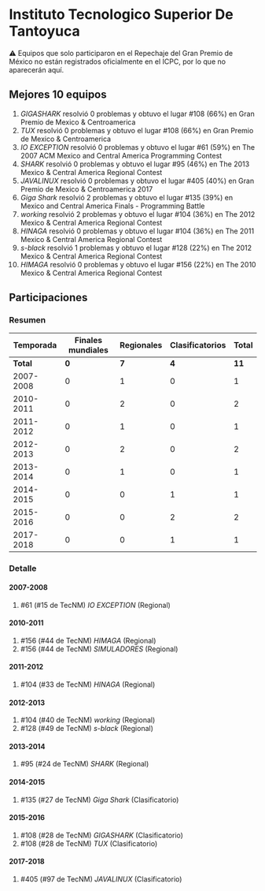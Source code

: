 # Instituto Tecnologico Superior De Tantoyuca

:warning: Equipos que solo participaron en el Repechaje del Gran Premio de México no están registrados oficialmente en el ICPC, por lo que no aparecerán aquí.

## Mejores 10 equipos

1. _GIGASHARK_ resolvió 0 problemas y obtuvo el lugar #108 (66%) en Gran Premio de Mexico & Centroamerica
1. _TUX_ resolvió 0 problemas y obtuvo el lugar #108 (66%) en Gran Premio de Mexico & Centroamerica
1. _IO EXCEPTION_ resolvió 0 problemas y obtuvo el lugar #61 (59%) en The 2007 ACM Mexico and Central America Programming Contest
1. _SHARK_ resolvió 0 problemas y obtuvo el lugar #95 (46%) en The 2013 Mexico & Central America Regional Contest
1. _JAVALINUX_ resolvió 0 problemas y obtuvo el lugar #405 (40%) en Gran Premio de Mexico & Centroamerica 2017
1. _Giga Shark_ resolvió 2 problemas y obtuvo el lugar #135 (39%) en Mexico and Central America Finals - Programming Battle
1. _working_ resolvió 2 problemas y obtuvo el lugar #104 (36%) en The 2012 Mexico & Central America Regional Contest
1. _HINAGA_ resolvió 0 problemas y obtuvo el lugar #104 (36%) en The 2011 Mexico & Central America Regional Contest
1. _s-black_ resolvió 1 problemas y obtuvo el lugar #128 (22%) en The 2012 Mexico & Central America Regional Contest
1. _HIMAGA_ resolvió 0 problemas y obtuvo el lugar #156 (22%) en The 2010 Mexico & Central America Regional Contest

## Participaciones

### Resumen

| Temporada | Finales mundiales | Regionales | Clasificatorios | Total |
| --- | --- | --- | --- | --- |
| **Total** | **0** | **7** | **4** | **11** |
| 2007-2008 | 0 | 1 | 0 | 1 |
| 2010-2011 | 0 | 2 | 0 | 2 |
| 2011-2012 | 0 | 1 | 0 | 1 |
| 2012-2013 | 0 | 2 | 0 | 2 |
| 2013-2014 | 0 | 1 | 0 | 1 |
| 2014-2015 | 0 | 0 | 1 | 1 |
| 2015-2016 | 0 | 0 | 2 | 2 |
| 2017-2018 | 0 | 0 | 1 | 1 |

### Detalle

#### 2007-2008

1. #61 (#15 de TecNM) _IO EXCEPTION_ (Regional)

#### 2010-2011

1. #156 (#44 de TecNM) _HIMAGA_ (Regional)
1. #156 (#44 de TecNM) _SIMULADORES_ (Regional)

#### 2011-2012

1. #104 (#33 de TecNM) _HINAGA_ (Regional)

#### 2012-2013

1. #104 (#40 de TecNM) _working_ (Regional)
1. #128 (#49 de TecNM) _s-black_ (Regional)

#### 2013-2014

1. #95 (#24 de TecNM) _SHARK_ (Regional)

#### 2014-2015

1. #135 (#27 de TecNM) _Giga Shark_ (Clasificatorio)

#### 2015-2016

1. #108 (#28 de TecNM) _GIGASHARK_ (Clasificatorio)
1. #108 (#28 de TecNM) _TUX_ (Clasificatorio)

#### 2017-2018

1. #405 (#97 de TecNM) _JAVALINUX_ (Clasificatorio)




